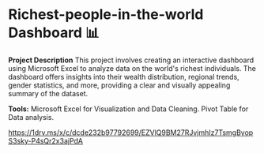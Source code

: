 # Richest-people-in-the-world Dashboard 📊

**Project Description**
This project involves creating an interactive 
dashboard using Microsoft Excel to analyze
data on the world's richest individuals.
The dashboard offers insights 
into their wealth distribution, 
regional trends, gender statistics, 
and more, 
providing a clear and 
visually appealing summary of the dataset.

**Tools:**
Microsoft Excel for Visualization 
and Data Cleaning.
Pivot Table for Data analysis.

https://1drv.ms/x/c/dcde232b97792699/EZVlQ9BM27RJvjmhIz7TsmgByopS3sky-P4sQr2x3ajPdA
